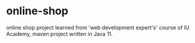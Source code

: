 # online-shop
online shop project learned from 'web development expert's' course of IU Academy, maven project written in Java 11.
